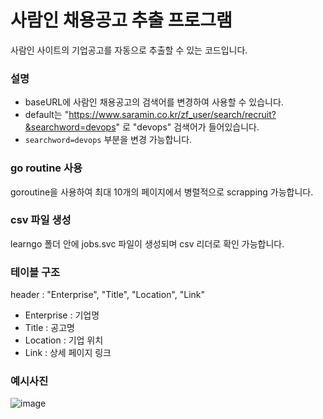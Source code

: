 # 사람인 채용공고 추출 프로그램 
사람인 사이트의 기업공고를 자동으로 추출할 수 있는 코드입니다.

### 설명
* baseURL에 사람인 채용공고의 검색어를 변경하여 사용할 수 있습니다.
* default는 "https://www.saramin.co.kr/zf_user/search/recruit?&searchword=devops" 로 "devops" 검색어가 들어있습니다.
* `searchword=devops` 부분을 변경 가능합니다.

### go routine 사용
goroutine을 사용하여 최대 10개의 페이지에서 병렬적으로 scrapping 가능합니다.

### csv 파일 생성
learngo 폴더 안에 jobs.svc 파일이 생성되며 csv 리더로 확인 가능합니다.

### 테이블 구조
header : "Enterprise", "Title", "Location", "Link"
- Enterprise : 기업명
- Title : 공고명
- Location : 기업 위치
- Link : 상세 페이지 링크

### 예시사진
![image](https://user-images.githubusercontent.com/77392219/229047893-cb93f695-3245-47de-9372-8bf3c31de1e6.png)

